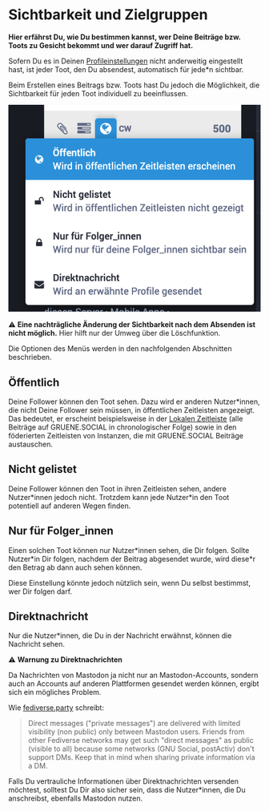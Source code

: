 # Sichtbarkeit und Zielgruppen

**Hier erfährst Du, wie Du bestimmen kannst, wer Deine Beiträge bzw. Toots zu Gesicht bekommt und wer darauf Zugriff hat.**

Sofern Du es in Deinen [Profileinstellungen](https://gruene.social/settings/preferences/other) nicht anderweitig eingestellt hast, ist jeder Toot, den Du absendest, automatisch für jede\*n sichtbar.

Beim Erstellen eines Beitrags bzw. Toots hast Du jedoch die Möglichkeit, die Sichtbarkeit für jeden Toot individuell zu beeinflussen.

![Menü zur Einstellung der Sichtbarkeit eines Toot](img/toot-visibility-menu.png)

⚠️ **Eine nachträgliche Änderung der Sichtbarkeit nach dem Absenden ist nicht möglich.** Hier hilft nur der Umweg über die Löschfunktion.

Die Optionen des Menüs werden in den nachfolgenden Abschnitten beschrieben.


## Öffentlich

Deine Follower können den Toot sehen. Dazu wird er anderen Nutzer\*innen, die nicht Deine Follower sein müssen, in öffentlichen Zeitleisten angezeigt. Das bedeutet, er erscheint beispielsweise in der [Lokalen Zeitleiste](https://gruene.social/web/timelines/public/local) (alle Beiträge auf GRUENE.SOCIAL in chronologischer Folge) sowie in den föderierten Zeitleisten von Instanzen, die mit GRUENE.SOCIAL Beiträge austauschen.

## Nicht gelistet

Deine Follower können den Toot in ihren Zeitleisten sehen, andere Nutzer\*innen jedoch nicht. Trotzdem kann jede Nutzer\*in den Toot potentiell auf anderen Wegen finden.

## Nur für Folger_innen

Einen solchen Toot können nur Nutzer\*innen sehen, die Dir folgen. Sollte Nutzer\*in Dir folgen, nachdem der Beitrag abgesendet wurde, wird diese\*r den Betrag ab dann auch sehen können.

Diese Einstellung könnte jedoch nützlich sein, wenn Du selbst bestimmst, wer Dir folgen darf.

## Direktnachricht

Nur die Nutzer\*innen, die Du in der Nachricht erwähnst, können die Nachricht sehen.

️️⚠️ **Warnung zu Direktnachrichten**

Da Nachrichten von Mastodon ja nicht nur an Mastodon-Accounts, sondern auch an Accounts auf anderen Plattformen gesendet werden können, ergibt sich ein mögliches Problem.

Wie [fediverse.party](https://fediverse.party/en/mastodon/) schreibt:
> Direct messages ("private messages") are delivered with limited visibility (non public) only between Mastodon users. Friends from other Fediverse networks may get such "direct messages" as public (visible to all) because some networks (GNU Social, postActiv) don't support DMs. Keep that in mind when sharing private information via a DM.

Falls Du vertrauliche Informationen über Direktnachrichten versenden möchtest, solltest Du Dir also sicher sein, dass die Nutzer\*innen, die Du anschreibst, ebenfalls Mastodon nutzen.
